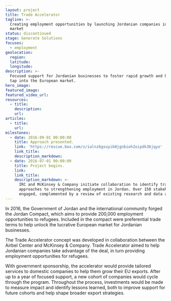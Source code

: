 ```yaml
---
layout: project
title: Trade Accelerator
tagline: >-
  Creating employment opportunities by launching Jordanian companies into a new
  market
status: discontinued
stage: Generate Solutions
focuses:
  - employment
geolocation:
  region:
  latitude:
  longitude:
description: >-
  Focused support for Jordanian businesses to foster rapid growth and help them
  tap into the European market.
hero_image:
featured_image:
featured_video_url:
resources:
  - title:
    description:
    url:
articles:
  - title:
    url:
milestones:
  - date: 2016-09-01 00:00:00
    title: Approach presented.
    link: 'https://rescue.box.com/s/ialnzbgsuyib0jgnbioh2oipdk36jqyo'
    link_title:
    description_markdown:
  - date: 2016-07-01 00:00:00
    title: Project begins.
    link:
    link_title:
    description_markdown: >-
      IRC and McKinsey & Company initiate collaboration to identify trade-driven
      approaches to strengthening employment in Jordan. Over 150 stakeholders
      engaged, complemented by a review of existing research and data analysis.
---
```


In 2016, the Government of Jordan and the international community forged the Jordan Compact, which aims to provide 200,000 employment opportunities to refugees. Included in the compact were preferential trade terms to help unlock the lucrative European market for Jordanian businesses.

The Trade Accelerator concept was developed in collaboration between the Airbel Center and McKinsey & Company. Trade Accelerator aimed to help Jordanian companies take advantage of the deal, in turn providing employment opportunities for refugees.

With government sponsorship, the accelerator would provide tailored services to domestic companies to help them grow their EU exports. After up to a year of focused support, a new cohort of companies would cycle through the program. Throughout the process, investments would be made to measure impact and identify lessons learned, both to improve support for future cohorts and help shape broader export strategies.